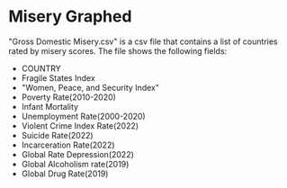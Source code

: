 # Misery Graphed

"Gross Domestic Misery.csv" is a csv file that contains a list of countries rated by misery scores. The file shows the following fields: 

- COUNTRY
- Fragile States Index
- "Women, Peace, and Security Index"
- Poverty Rate(2010-2020)
- Infant Mortality
- Unemployment Rate(2000-2020)
- Violent Crime Index Rate(2022)
- Suicide Rate(2022)
- Incarceration Rate(2022)
- Global Rate Depression(2022)
- Global Alcoholism rate(2019)
- Global Drug Rate(2019)

